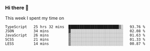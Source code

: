 ### Hi there 👋

<!--
**qiruohan/qiruohan** is a ✨ _special_ ✨ repository because its `README.md` (this file) appears on your GitHub profile.

Here are some ideas to get you started:

- 🔭 I’m currently working on ...
- 🌱 I’m currently learning ...
- 👯 I’m looking to collaborate on ...
- 🤔 I’m looking for help with ...
- 💬 Ask me about ...
- 📫 How to reach me: ...
- 😄 Pronouns: ...
- ⚡ Fun fact: ...
-->

This week I spent my time on 
<!--START_SECTION:waka-->
```text
TypeScript   25 hrs 32 mins  ███████████████████████▒░   93.76 % 
JSON         34 mins         ▓░░░░░░░░░░░░░░░░░░░░░░░░   02.08 % 
JavaScript   26 mins         ▒░░░░░░░░░░░░░░░░░░░░░░░░   01.63 % 
SCSS         21 mins         ▒░░░░░░░░░░░░░░░░░░░░░░░░   01.33 % 
LESS         14 mins         ▒░░░░░░░░░░░░░░░░░░░░░░░░   00.87 % 
```
<!--END_SECTION:waka-->
